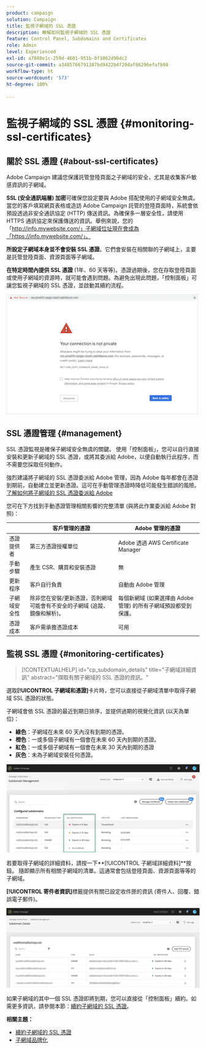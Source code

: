```yaml
---
product: campaign
solution: Campaign
title: 監視子網域的 SSL 憑證
description: 瞭解如何監視子網域的 SSL 憑證
feature: Control Panel, Subdomains and Certificates
role: Admin
level: Experienced
exl-id: a7888e1c-259d-4601-951b-0f1062d90dc2
source-git-commit: a3485766791387bd9422b4f29daf86296efafb98
workflow-type: ht
source-wordcount: '573'
ht-degree: 100%

---
```


# 監視子網域的 SSL 憑證 {#monitoring-ssl-certificates}

## 關於 SSL 憑證 {#about-ssl-certificates}

Adobe Campaign 建議您保護託管登陸頁面之子網域的安全，尤其是收集客戶敏感資訊的子網域。

**SSL (安全通訊端層) 加密**&#x200B;可確保您設定要與 Adobe 搭配使用的子網域安全無虞。當您的客戶填寫網頁表格或造訪 Adobe Campaign 託管的登陸頁面時，系統會依預設透過非安全通訊協定 (HTTP) 傳送資訊。為確保多一層安全性，請使用 HTTPS 通訊協定來保護傳送的資訊。舉例來說，您的「http://info.mywebsite.com/」子網域位址現在會成為「https://info.mywebsite.com/」。

**所設定子網域本身並不會安裝 SSL 憑證**。它們會安裝在相關聯的子網域上，主要是託管登陸頁面、資源頁面等子網域。

**在特定時間內提供 SSL 憑證** (1年、60 天等等)。憑證過期後，您在存取登陸頁面或使用子網域的資源時，就可能會遇到問題。為避免出現此問題，「控制面板」可讓您監視子網域的 SSL 憑證，並啟動其續約流程。

![](assets/no_certificate.png)

## SSL 憑證管理 {#management}

SSL 憑證監視是確保子網域安全無虞的關鍵。 使用「控制面板」，您可以自行直接安裝和更新子網域的 SSL 憑證，或將其委派給 Adobe，以便自動執行此程序，而不需要您採取任何動作。

強烈建議將子網域的 SSL 憑證委派給 Adobe 管理，因為 Adobe 每年都會在憑證到期前，自動建立並更新憑證。這可在手動管理憑證時降低可能發生錯誤的風險。 [了解如何將子網域的 SSL 憑證委派給 Adobe](delegate-ssl.md)

您可在下方找到手動憑證管理相關影響的完整清單 (與將此作業委派給 Adobe 對照)：

|       | 客戶管理的憑證 | Adobe 管理的憑證 |
|  ---  |  ---  |  ---  |
| 憑證提供者 | 第三方憑證授權單位 | Adobe 透過 AWS Certificate Manager |
| 手動步驟 | 產生 CSR、購買和安裝憑證 | 無 |
| 更新程序 | 客戶自行負責 | 自動由 Adobe 管理 |
| 子網域安全性 | 除非您在安裝/更新憑證，否則網域可能會有不安全的子網域 (追蹤、鏡像和解析)。 | 每個新網域 (如果選擇由 Adobe 管理) 的所有子網域預設都受到保護。 |
| 憑證成本 | 客戶需承擔憑證成本 | 可用 |

## 監視 SSL 憑證 {#monitoring-certificates}

>[!CONTEXTUALHELP]
>id="cp_subdomain_details"
>title="子網域詳細資訊"
>abstract="擷取有關子網域的 SSL 憑證的資訊。"

選取&#x200B;**[!UICONTROL 子網域和憑證]**&#x200B;卡片時，您可以直接從子網域清單中取得子網域 SSL 憑證的狀態。

子網域會依 SSL 憑證的最近到期日排序，並提供過期的視覺化資訊 (以天為單位)：

* **綠色**：子網域在未來 60 天內沒有到期的憑證。
* **橙色**：一或多個子網域有一個會在未來 60 天內到期的憑證。
* **紅色**：一或多個子網域有一個會在未來 30 天內到期的憑證
* **灰色**：未為子網域安裝任何憑證。

![](assets/subdomains_list.png)

若要取得子網域的詳細資料，請按一下&#x200B;**[!UICONTROL 子網域詳細資料]**按鈕。
隨即顯示所有相關子網域的清單。這通常會包括登陸頁面、資源頁面等等的子網域。

**[!UICONTROL 寄件者資訊]**&#x200B;標籤提供有關已設定收件匣的資訊 (寄件人、回覆、錯誤電子郵件)。

![](assets/subdomain_details.png)

如果子網域的其中一個 SSL 憑證即將到期，您可以直接從「控制面板」續約。如需更多資訊，請參閱本節：[續約子網域的 SSL 憑證](../../subdomains-certificates/using/renewing-subdomain-certificate.md)。

**相關主題：**

* [續約子網域的 SSL 憑證](../../subdomains-certificates/using/renewing-subdomain-certificate.md)
* [子網域品牌化](../../subdomains-certificates/using/subdomains-branding.md)
